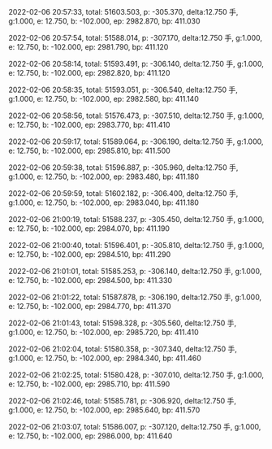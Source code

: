 2022-02-06 20:57:33, total: 51603.503, p: -305.370, delta:12.750 手, g:1.000, e: 12.750, b: -102.000, ep: 2982.870, bp: 411.030

2022-02-06 20:57:54, total: 51588.014, p: -307.170, delta:12.750 手, g:1.000, e: 12.750, b: -102.000, ep: 2981.790, bp: 411.120

2022-02-06 20:58:14, total: 51593.491, p: -306.140, delta:12.750 手, g:1.000, e: 12.750, b: -102.000, ep: 2982.820, bp: 411.120

2022-02-06 20:58:35, total: 51593.051, p: -306.540, delta:12.750 手, g:1.000, e: 12.750, b: -102.000, ep: 2982.580, bp: 411.140

2022-02-06 20:58:56, total: 51576.473, p: -307.510, delta:12.750 手, g:1.000, e: 12.750, b: -102.000, ep: 2983.770, bp: 411.410

2022-02-06 20:59:17, total: 51589.064, p: -306.190, delta:12.750 手, g:1.000, e: 12.750, b: -102.000, ep: 2985.810, bp: 411.500

2022-02-06 20:59:38, total: 51596.887, p: -305.960, delta:12.750 手, g:1.000, e: 12.750, b: -102.000, ep: 2983.480, bp: 411.180

2022-02-06 20:59:59, total: 51602.182, p: -306.400, delta:12.750 手, g:1.000, e: 12.750, b: -102.000, ep: 2983.040, bp: 411.180

2022-02-06 21:00:19, total: 51588.237, p: -305.450, delta:12.750 手, g:1.000, e: 12.750, b: -102.000, ep: 2984.070, bp: 411.190

2022-02-06 21:00:40, total: 51596.401, p: -305.810, delta:12.750 手, g:1.000, e: 12.750, b: -102.000, ep: 2984.510, bp: 411.290

2022-02-06 21:01:01, total: 51585.253, p: -306.140, delta:12.750 手, g:1.000, e: 12.750, b: -102.000, ep: 2984.500, bp: 411.330

2022-02-06 21:01:22, total: 51587.878, p: -306.190, delta:12.750 手, g:1.000, e: 12.750, b: -102.000, ep: 2984.770, bp: 411.370

2022-02-06 21:01:43, total: 51598.328, p: -305.560, delta:12.750 手, g:1.000, e: 12.750, b: -102.000, ep: 2985.720, bp: 411.410

2022-02-06 21:02:04, total: 51580.358, p: -307.340, delta:12.750 手, g:1.000, e: 12.750, b: -102.000, ep: 2984.340, bp: 411.460

2022-02-06 21:02:25, total: 51580.428, p: -307.010, delta:12.750 手, g:1.000, e: 12.750, b: -102.000, ep: 2985.710, bp: 411.590

2022-02-06 21:02:46, total: 51585.781, p: -306.920, delta:12.750 手, g:1.000, e: 12.750, b: -102.000, ep: 2985.640, bp: 411.570

2022-02-06 21:03:07, total: 51586.007, p: -307.120, delta:12.750 手, g:1.000, e: 12.750, b: -102.000, ep: 2986.000, bp: 411.640
